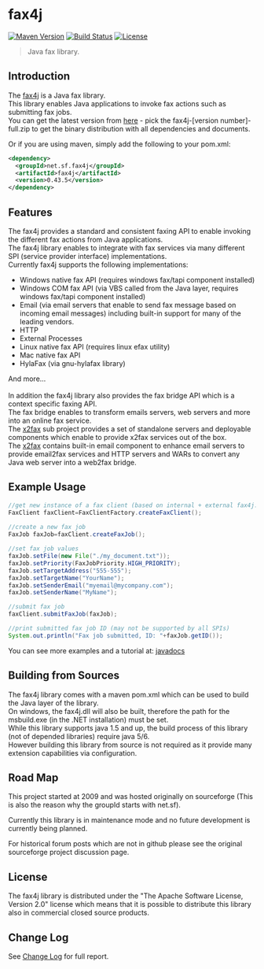 # fax4j

[![Maven Version](https://img.shields.io/maven-central/v/net.sf.fax4j/fax4j.svg)](http://search.maven.org/#search%7Cga%7C1%7Cg%3A%22net.sf.fax4j%22) [![Build Status](https://ci.appveyor.com/api/projects/status/github/sagiegurari/fax4j?svg=true)](https://ci.appveyor.com/project/sagiegurari/fax4j) [![License](https://img.shields.io/github/license/sagiegurari/fax4j.svg?style=flat)](https://github.com/sagiegurari/fax4j/blob/master/LICENSE.txt)

> Java fax library.

## Introduction
The [fax4j](http://sagiegurari.github.io/fax4j/) is a Java fax library.
<br>
This library enables Java applications to invoke fax actions such as submitting fax jobs.
<br>
You can get the latest version from <a href="https://github.com/sagiegurari/fax4j/releases/latest">here</a> - pick the fax4j-[version number]-full.zip to get the binary distribution with all dependencies and documents.

Or if you are using maven, simply add the following to your pom.xml:

```xml
<dependency>
  <groupId>net.sf.fax4j</groupId>
  <artifactId>fax4j</artifactId>
  <version>0.43.5</version>
</dependency>
```

## Features
The fax4j provides a standard and consistent faxing API to enable invoking the different fax actions from Java applications.<br>
The fax4j library enables to integrate with fax services via many different SPI (service provider interface) implementations.<br>
Currently fax4j supports the following implementations:<br>
* Windows native fax API (requires windows fax/tapi component installed)
* Windows COM fax API (via VBS called from the Java layer, requires windows fax/tapi component installed)
* Email (via email servers that enable to send fax message based on incoming email messages) including built-in support for many of the leading vendors.
* HTTP
* External Processes
* Linux native fax API (requires linux efax utility)
* Mac native fax API
* HylaFax (via gnu-hylafax library)

And more...
<br>
<br>
In addition the fax4j library also provides the fax bridge API which is a context specific faxing API.<br>
The fax bridge enables to transform emails servers, web servers and more into an online fax service.<br>
The [x2fax](https://github.com/sagiegurari/x2fax) sub project provides a set of standalone servers and deployable components which enable to provide x2fax services out of the box.<br>
The [x2fax](https://github.com/sagiegurari/x2fax) contains built-in email component to enhance email servers to provide email2fax services and HTTP servers and WARs to convert any Java web server into a web2fax bridge.

## Example Usage
```java
//get new instance of a fax client (based on internal + external fax4j.properties file data)
FaxClient faxClient=FaxClientFactory.createFaxClient();
 
//create a new fax job
FaxJob faxJob=faxClient.createFaxJob();

//set fax job values
faxJob.setFile(new File("./my_document.txt"));
faxJob.setPriority(FaxJobPriority.HIGH_PRIORITY);
faxJob.setTargetAddress("555-555");
faxJob.setTargetName("YourName");
faxJob.setSenderEmail("myemail@mycompany.com");
faxJob.setSenderName("MyName");

//submit fax job
faxClient.submitFaxJob(faxJob);

//print submitted fax job ID (may not be supported by all SPIs)
System.out.println("Fax job submitted, ID: "+faxJob.getID());
```
You can see more examples and a tutorial at: [javadocs](https://sagiegurari.github.io/fax4j/apidocs/overview-summary.html#overview_description)

## Building from Sources
The fax4j library comes with a maven pom.xml which can be used to build the Java layer of the library.
<br>
On windows, the fax4j.dll will also be built, therefore the path for the msbuild.exe (in the .NET installation) must be set.
<br>
While this library supports java 1.5 and up, the build process of this library (not of depended libraries) require java 5/6.
<br>
However building this library from source is not required as it provide many extension capabilities via configuration.

## Road Map
This project started at 2009 and was hosted originally on sourceforge (This is also the reason why the groupId starts with net.sf).

Currently this library is in maintenance mode and no future development is currently being planned.

For historical forum posts which are not in github please see the original sourceforge project discussion page.

## License
The fax4j library is distributed under the "The Apache Software License, Version 2.0" license which means that it is possible to distribute this library also in commercial closed source products.

## Change Log
See [Change Log](https://sagiegurari.github.io/fax4j/changes-report.html) for full report.

